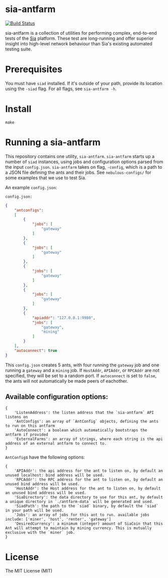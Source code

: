 # sia-antfarm
[![Build Status](https://travis-ci.org/NebulousLabs/Sia-Ant-Farm.svg?branch=travis)](https://travis-ci.org/NebulousLabs/Sia)

sia-antfarm is a collection of utilities for performing complex, end-to-end
tests of the [Sia](https://github.com/NebulousLabs/Sia) platform.  These test
are long-running and offer superior insight into high-level
network behaviour than Sia's existing automated testing suite.

# Prerequisites

You must have `siad` installed.  If it's outside of your path, provide its location using the `-siad` flag.  For all flags, see `sia-antfarm -h`.

# Install

`make`

# Running a sia-antfarm

This repository contains one utility, `sia-antfarm`. `sia-antfarm` starts up a number of `siad` instances, using jobs and configuration options parsed from the input `config.json`. `sia-antfarm` takes on flag, `-config`, which is a path to a JSON file defining the ants and their jobs. See `nebulous-configs/` for some examples that we use to test Sia.

An example `config.json`:

`config.json:`
```json
{
	"antconfigs": 
	[ 
		{
			"jobs": [
				"gateway"
			]
		},
		{
			"jobs": [
				"gateway"
			]
		},
		{
			"jobs": [
				"gateway"
			]
		},
		{
			"jobs": [
				"gateway"
			]
		},
		{
			"apiaddr": "127.0.0.1:9980",
			"jobs": [
				"gateway",
				"mining"
			]
		}
	],
	"autoconnect": true
}
```

This `config.json` creates 5 ants, with four running the `gateway` job
and one running a `gateway` and a `mining` job.  If `HostAddr`, `APIAddr`, or
`RPCAddr` are not specified, they will be set to a random port.  If
`autoconnect` is set to `false`, the ants will not automatically be made peers
of eachother.

## Available configuration options:

```
{
	'ListenAddress': the listen address that the `sia-antfarm` API listens on
	'AntConfigs': an array of `AntConfig` objects, defining the ants to run on this antfarm
	'AutoConnect': a boolean which automatically bootstraps the antfarm if provided
	'ExternalFarms': an array of strings, where each string is the api address of an external antfarm to connect to.
}
```

`AntConfig`s have the following options:
```
{
	'APIAddr': the api address for the ant to listen on, by default an unused localhost: bind address will be used.
	'RPCAddr': the RPC address for the ant to listen on, by default an unused bind address will be used.
	'HostAddr': the Host address for the ant to listen on, by default an unused bind address will be used.
	'SiaDirectory': the data directory to use for this ant, by default a unique directory in `./antfarm-data` will be generated and used.
	'SiadPath': the path to the `siad` binary, by default the `siad` in your path will be used.
	'Jobs': an array of jobs for this ant to run. available jobs include: ['miner', 'host', 'renter', 'gateway']
	'DesiredCurrency': a minimum (integer) amount of SiaCoin that this Ant will attempt to maintain by mining currency. This is mutually exclusive with the `miner` job.
}
```


# License

The MIT License (MIT)


